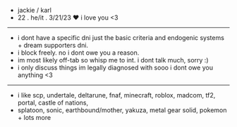 -  jackie / karl
-  22 . he/it . 3/21/23 ♥ i love you <3
- --------------------------------------------------------
-  i dont have a specific dni just the basic criteria and endogenic systems + dream supporters dni.
-  i block freely. no i dont owe you a reason.
-  im most likely off-tab so whisp me to int. i dont talk much, sorry :)
-  i only discuss things im legally diagnosed with sooo i dont owe you anything <3
- --------------------------------------------------------
- i like scp, undertale, deltarune, fnaf, minecraft, roblox, madcom, tf2, portal, castle of nations,
- splatoon, sonic, earthbound/mother, yakuza, metal gear solid, pokemon + lots more


